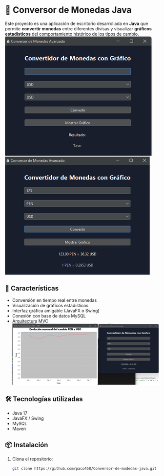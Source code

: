 # 💱 Conversor de Monedas Java

Este proyecto es una aplicación de escritorio desarrollada en **Java** que permite **convertir monedas** entre diferentes divisas y visualizar **gráficos estadísticos** del comportamiento histórico de los tipos de cambio.
![Vista de la interfaz](Capturas_proyecto/cop1.png) ![Vista de la interfaz](Capturas_proyecto/cop2.png)


## 🚀 Características
- Conversión en tiempo real entre monedas
- Visualización de gráficos estadísticos
- Interfaz gráfica amigable (JavaFX o Swing)
- Conexión con base de datos MySQL
- Arquitectura MVC
![Vista de la interfaz](Capturas_proyecto/cop3.png)

## 🛠️ Tecnologías utilizadas
- Java 17
- JavaFX / Swing
- MySQL
- Maven

## 📦 Instalación
1. Clona el repositorio:
   ```bash
   git clone https://github.com/paco458/Conversor-de-modedas-java.git
